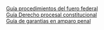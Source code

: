 [Guía procedimientos del fuero federal](guias/pff.md)  
[Guía Derecho procesal constitucional](guias/constitucional/guia.md)  
[Guía de garantias en amparo penal](guias/anwar/guia.md)
